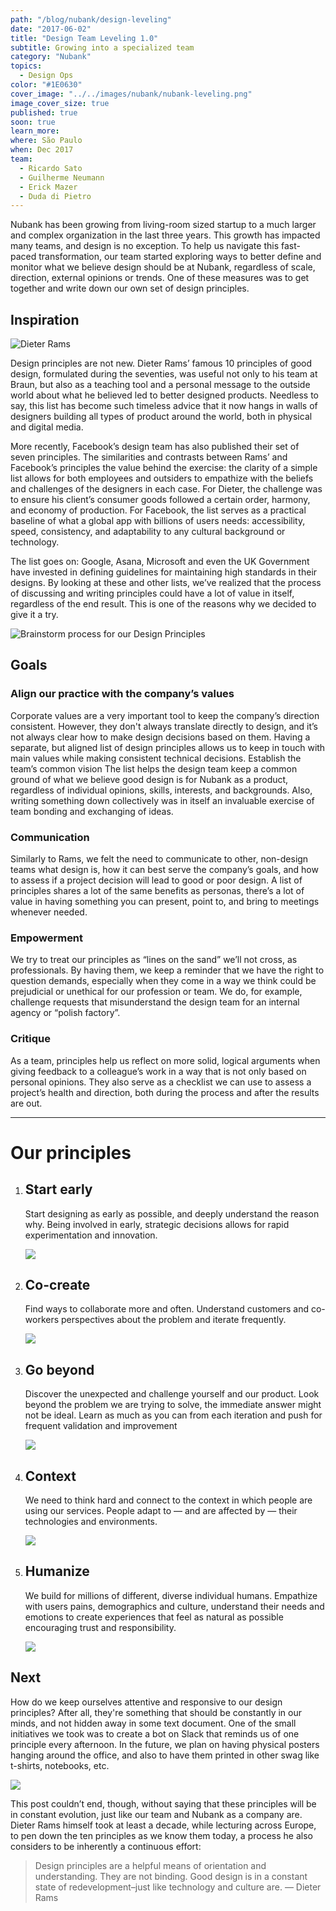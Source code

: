 ```yaml
---
path: "/blog/nubank/design-leveling"
date: "2017-06-02"
title: "Design Team Leveling 1.0"
subtitle: Growing into a specialized team
category: "Nubank"
topics:
  - Design Ops
color: "#1E0630"
cover_image: "../../images/nubank/nubank-leveling.png"
image_cover_size: true
published: true
soon: true
learn_more:
where: São Paulo
when: Dec 2017
team:
  - Ricardo Sato
  - Guilherme Neumann
  - Erick Mazer
  - Duda di Pietro
---
```


Nubank has been growing from living-room sized startup to a much larger and complex organization in the last three years. This growth has impacted many teams, and design is no exception.
To help us navigate this fast-paced transformation, our team started exploring ways to better define and monitor what we believe design should be at Nubank, regardless of scale, direction, external opinions or trends. One of these measures was to get together and write down our own set of design principles.

## Inspiration

![Dieter Rams](../../images/nubank/principles-1.png)

Design principles are not new. Dieter Rams’ famous 10 principles of good design, formulated during the seventies, was useful not only to his team at Braun, but also as a teaching tool and a personal message to the outside world about what he believed led to better designed products. Needless to say, this list has become such timeless advice that it now hangs in walls of designers building all types of product around the world, both in physical and digital media.

More recently, Facebook’s design team has also published their set of seven principles. The similarities and contrasts between Rams’ and Facebook’s principles the value behind the exercise: the clarity of a simple list allows for both employees and outsiders to empathize with the beliefs and challenges of the designers in each case. For Dieter, the challenge was to ensure his client’s consumer goods followed a certain order, harmony, and economy of production. For Facebook, the list serves as a practical baseline of what a global app with billions of users needs: accessibility, speed, consistency, and adaptability to any cultural background or technology.

The list goes on: Google, Asana, Microsoft and even the UK Government have invested in defining guidelines for maintaining high standards in their designs. By looking at these and other lists, we’ve realized that the process of discussing and writing principles could have a lot of value in itself, regardless of the end result. This is one of the reasons why we decided to give it a try.

![Brainstorm process for our Design Principles](../../images/nubank/principles-2.jpeg)

## Goals

### Align our practice with the company’s values

Corporate values are a very important tool to keep the company’s direction consistent. However, they don't always translate directly to design, and it’s not always clear how to make design decisions based on them. Having a separate, but aligned list of design principles allows us to keep in touch with main values while making consistent technical decisions.
Establish the team’s common vision
The list helps the design team keep a common ground of what we believe good design is for Nubank as a product, regardless of individual opinions, skills, interests, and backgrounds. Also, writing something down collectively was in itself an invaluable exercise of team bonding and exchanging of ideas.

### Communication

Similarly to Rams, we felt the need to communicate to other, non-design teams what design is, how it can best serve the company’s goals, and how to assess if a project decision will lead to good or poor design. A list of principles shares a lot of the same benefits as personas, there’s a lot of value in having something you can present, point to, and bring to meetings whenever needed.

### Empowerment

We try to treat our principles as “lines on the sand” we’ll not cross, as professionals. By having them, we keep a reminder that we have the right to question demands, especially when they come in a way we think could be prejudicial or unethical for our profession or team. We do, for example, challenge requests that misunderstand the design team for an internal agency or “polish factory”.

### Critique

As a team, principles help us reflect on more solid, logical arguments when giving feedback to a colleague’s work in a way that is not only based on personal opinions. They also serve as a checklist we can use to assess a project’s health and direction, both during the process and after the results are out.

---

# Our principles

1. ## Start early

   Start designing as early as possible, and deeply understand the reason why. Being involved in early, strategic decisions allows for rapid experimentation and innovation.

   ![](../../images/nubank/principles-3.jpeg)

2. ## Co-create

   Find ways to collaborate more and often. Understand customers and co-workers perspectives about the problem and iterate frequently.

   ![](../../images/nubank/principles-4.jpeg)

3. ## Go beyond

   Discover the unexpected and challenge yourself and our product. Look beyond the problem we are trying to solve, the immediate answer might not be ideal. Learn as much as you can from each iteration and push for frequent validation and improvement

   ![](../../images/nubank/principles-5.png)

4. ## Context

   We need to think hard and connect to the context in which people are using our services. People adapt to — and are affected by — their technologies and environments.

   ![](../../images/nubank/principles-6.jpeg)

5. ## Humanize

   We build for millions of different, diverse individual humans. Empathize with users pains, demographics and culture, understand their needs and emotions to create experiences that feel as natural as possible encouraging trust and responsibility.

   ![](../../images/nubank/principles-7.jpeg)

## Next

How do we keep ourselves attentive and responsive to our design principles? After all, they're something that should be constantly in our minds, and not hidden away in some text document. One of the small initiatives we took was to create a bot on Slack that reminds us of one principle every afternoon. In the future, we plan on having physical posters hanging around the office, and also to have them printed in other swag like t-shirts, notebooks, etc.

<div class="w-100 ba b--near-white bw1">
   <img class="flex br4 center mt0" src="../../images/nubank/principles-8.png" />
</div>

This post couldn’t end, though, without saying that these principles will be in constant evolution, just like our team and Nubank as a company are. Dieter Rams himself took at least a decade, while lecturing across Europe, to pen down the ten principles as we know them today, a process he also considers to be inherently a continuous effort:

> Design principles are a helpful means of orientation and understanding. They are not binding. Good design is in a constant state of redevelopment–just like technology and culture are. — Dieter Rams
